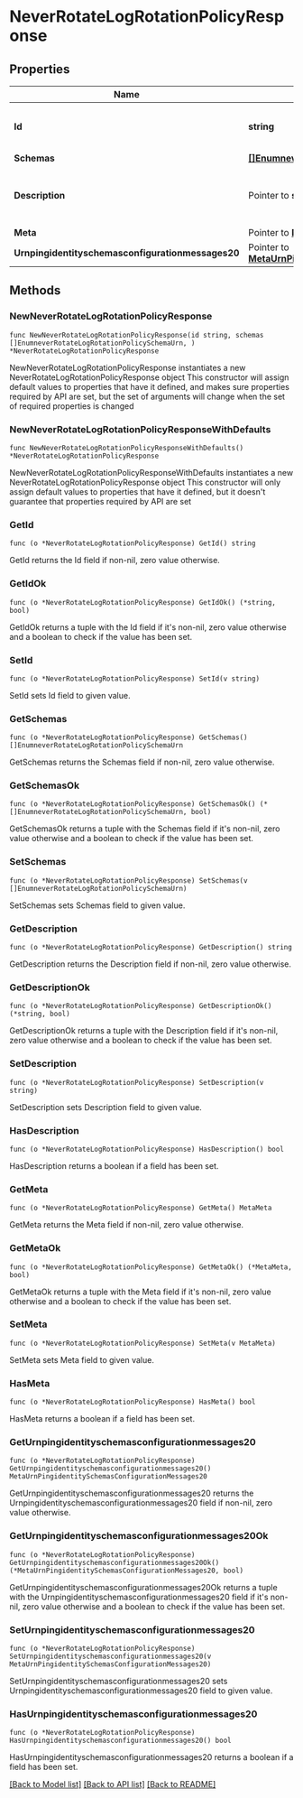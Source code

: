 # NeverRotateLogRotationPolicyResponse

## Properties

Name | Type | Description | Notes
------------ | ------------- | ------------- | -------------
**Id** | **string** | Name of the Log Rotation Policy | 
**Schemas** | [**[]EnumneverRotateLogRotationPolicySchemaUrn**](EnumneverRotateLogRotationPolicySchemaUrn.md) |  | 
**Description** | Pointer to **string** | A description for this Log Rotation Policy | [optional] 
**Meta** | Pointer to [**MetaMeta**](MetaMeta.md) |  | [optional] 
**Urnpingidentityschemasconfigurationmessages20** | Pointer to [**MetaUrnPingidentitySchemasConfigurationMessages20**](MetaUrnPingidentitySchemasConfigurationMessages20.md) |  | [optional] 

## Methods

### NewNeverRotateLogRotationPolicyResponse

`func NewNeverRotateLogRotationPolicyResponse(id string, schemas []EnumneverRotateLogRotationPolicySchemaUrn, ) *NeverRotateLogRotationPolicyResponse`

NewNeverRotateLogRotationPolicyResponse instantiates a new NeverRotateLogRotationPolicyResponse object
This constructor will assign default values to properties that have it defined,
and makes sure properties required by API are set, but the set of arguments
will change when the set of required properties is changed

### NewNeverRotateLogRotationPolicyResponseWithDefaults

`func NewNeverRotateLogRotationPolicyResponseWithDefaults() *NeverRotateLogRotationPolicyResponse`

NewNeverRotateLogRotationPolicyResponseWithDefaults instantiates a new NeverRotateLogRotationPolicyResponse object
This constructor will only assign default values to properties that have it defined,
but it doesn't guarantee that properties required by API are set

### GetId

`func (o *NeverRotateLogRotationPolicyResponse) GetId() string`

GetId returns the Id field if non-nil, zero value otherwise.

### GetIdOk

`func (o *NeverRotateLogRotationPolicyResponse) GetIdOk() (*string, bool)`

GetIdOk returns a tuple with the Id field if it's non-nil, zero value otherwise
and a boolean to check if the value has been set.

### SetId

`func (o *NeverRotateLogRotationPolicyResponse) SetId(v string)`

SetId sets Id field to given value.


### GetSchemas

`func (o *NeverRotateLogRotationPolicyResponse) GetSchemas() []EnumneverRotateLogRotationPolicySchemaUrn`

GetSchemas returns the Schemas field if non-nil, zero value otherwise.

### GetSchemasOk

`func (o *NeverRotateLogRotationPolicyResponse) GetSchemasOk() (*[]EnumneverRotateLogRotationPolicySchemaUrn, bool)`

GetSchemasOk returns a tuple with the Schemas field if it's non-nil, zero value otherwise
and a boolean to check if the value has been set.

### SetSchemas

`func (o *NeverRotateLogRotationPolicyResponse) SetSchemas(v []EnumneverRotateLogRotationPolicySchemaUrn)`

SetSchemas sets Schemas field to given value.


### GetDescription

`func (o *NeverRotateLogRotationPolicyResponse) GetDescription() string`

GetDescription returns the Description field if non-nil, zero value otherwise.

### GetDescriptionOk

`func (o *NeverRotateLogRotationPolicyResponse) GetDescriptionOk() (*string, bool)`

GetDescriptionOk returns a tuple with the Description field if it's non-nil, zero value otherwise
and a boolean to check if the value has been set.

### SetDescription

`func (o *NeverRotateLogRotationPolicyResponse) SetDescription(v string)`

SetDescription sets Description field to given value.

### HasDescription

`func (o *NeverRotateLogRotationPolicyResponse) HasDescription() bool`

HasDescription returns a boolean if a field has been set.

### GetMeta

`func (o *NeverRotateLogRotationPolicyResponse) GetMeta() MetaMeta`

GetMeta returns the Meta field if non-nil, zero value otherwise.

### GetMetaOk

`func (o *NeverRotateLogRotationPolicyResponse) GetMetaOk() (*MetaMeta, bool)`

GetMetaOk returns a tuple with the Meta field if it's non-nil, zero value otherwise
and a boolean to check if the value has been set.

### SetMeta

`func (o *NeverRotateLogRotationPolicyResponse) SetMeta(v MetaMeta)`

SetMeta sets Meta field to given value.

### HasMeta

`func (o *NeverRotateLogRotationPolicyResponse) HasMeta() bool`

HasMeta returns a boolean if a field has been set.

### GetUrnpingidentityschemasconfigurationmessages20

`func (o *NeverRotateLogRotationPolicyResponse) GetUrnpingidentityschemasconfigurationmessages20() MetaUrnPingidentitySchemasConfigurationMessages20`

GetUrnpingidentityschemasconfigurationmessages20 returns the Urnpingidentityschemasconfigurationmessages20 field if non-nil, zero value otherwise.

### GetUrnpingidentityschemasconfigurationmessages20Ok

`func (o *NeverRotateLogRotationPolicyResponse) GetUrnpingidentityschemasconfigurationmessages20Ok() (*MetaUrnPingidentitySchemasConfigurationMessages20, bool)`

GetUrnpingidentityschemasconfigurationmessages20Ok returns a tuple with the Urnpingidentityschemasconfigurationmessages20 field if it's non-nil, zero value otherwise
and a boolean to check if the value has been set.

### SetUrnpingidentityschemasconfigurationmessages20

`func (o *NeverRotateLogRotationPolicyResponse) SetUrnpingidentityschemasconfigurationmessages20(v MetaUrnPingidentitySchemasConfigurationMessages20)`

SetUrnpingidentityschemasconfigurationmessages20 sets Urnpingidentityschemasconfigurationmessages20 field to given value.

### HasUrnpingidentityschemasconfigurationmessages20

`func (o *NeverRotateLogRotationPolicyResponse) HasUrnpingidentityschemasconfigurationmessages20() bool`

HasUrnpingidentityschemasconfigurationmessages20 returns a boolean if a field has been set.


[[Back to Model list]](../README.md#documentation-for-models) [[Back to API list]](../README.md#documentation-for-api-endpoints) [[Back to README]](../README.md)


